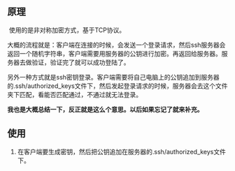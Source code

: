 ## 原理

​	使用的是非对称加密方式，基于TCP协议。

​	大概的流程就是：客户端在连接的时候，会发送一个登录请求，然后ssh服务器会返回一个随机字符串，客户端需要用服务器的公钥进行加密。再返回给服务器。服务器去做验证，验证完了就可以成功登陆了。

​	另外一种方式就是ssh密钥登录。客户端需要将自己电脑上的公钥追加到服务器的.ssh/authorized_keys文件下，然后发起登录请求的时候，服务器会去这个文件夹下匹配，看能否匹配通过，不通过就无法登录。

​	**我也是大概总结一下，反正就是这么个意思。以后如果忘记了就来补充。**



## 使用

1. 在客户端要生成密钥，然后把公钥追加在服务器的.ssh/authorized_keys文件下。